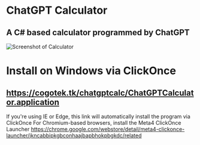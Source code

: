 # ChatGPT Calculator
## A C# based calculator programmed by ChatGPT
![Screenshot of Calculator](https://cdn.discordapp.com/attachments/991252131799634043/1056428959845326848/image.png)
# Install on Windows via ClickOnce
## https://cogotek.tk/chatgptcalc/ChatGPTCalculator.application
If you're using IE or Edge, this link will automatically install the program via ClickOnce
For Chromium-based browsers, install the Meta4 ClickOnce Launcher
https://chrome.google.com/webstore/detail/meta4-clickonce-launcher/jkncabbipkgbconhaajbapbhokpbgkdc/related
